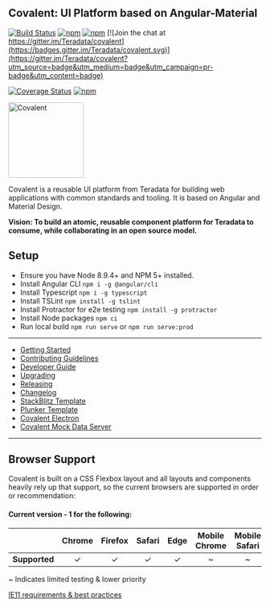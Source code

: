 ## Covalent: UI Platform based on Angular-Material

[![Build Status](https://travis-ci.org/Teradata/covalent.svg?branch=develop)](https://travis-ci.org/Teradata/covalent)
[![npm](https://img.shields.io/npm/v/%40covalent/core.svg)](https://www.npmjs.com/package/@covalent/core)
[![npm](https://img.shields.io/npm/v/%40covalent/core/next.svg)](https://www.npmjs.com/package/@covalent/core/v/next)
[![Join the chat at https://gitter.im/Teradata/covalent](https://badges.gitter.im/Teradata/covalent.svg)](https://gitter.im/Teradata/covalent?utm_source=badge&utm_medium=badge&utm_campaign=pr-badge&utm_content=badge)

[![Coverage Status](https://coveralls.io/repos/github/Teradata/covalent/badge.svg)](https://coveralls.io/github/Teradata/covalent)
[![npm](https://img.shields.io/npm/l/@covalent/core.svg)](LICENSE)

<img alt="Covalent" src="https://gitcdn.link/repo/Teradata/covalent/develop/src/assets/icons/covalent.svg" width="150">

Covalent is a reusable UI platform from Teradata for building web applications with common standards and tooling. It is based on Angular and Material Design.

**Vision: To build an atomic, reusable component platform for Teradata to consume, while collaborating in an open source model.**

## Setup

* Ensure you have Node 8.9.4+ and NPM 5+ installed.
* Install Angular CLI `npm i -g @angular/cli`
* Install Typescript `npm i -g typescript`
* Install TSLint `npm install -g tslint`
* Install Protractor for e2e testing `npm install -g protractor`
* Install Node packages `npm ci`
* Run local build `npm run serve` or `npm run serve:prod`
---

* [Getting Started](docs/GETTING_STARTED.md)
* [Contributing Guidelines](docs/CONTRIBUTING.md)
* [Developer Guide](docs/DEVELOPER_GUIDE.md)
* [Upgrading](docs/UPGRADE.md)
* [Releasing](docs/RELEASE.md)
* [Changelog](docs/CHANGELOG.md)
* [StackBlitz Template](https://stackblitz.com/edit/covalent)
* [Plunker Template](http://plnkr.co/edit/XhSrUWBw2RhCkXPoE4fn)
* [Covalent Electron](https://github.com/Teradata/covalent-electron)
* [Covalent Mock Data Server](https://github.com/Teradata/covalent-data)

---

## Browser Support

Covalent is built on a CSS Flexbox layout and all layouts and components heavily rely up that support, so the current browsers are supported in order or recommendation:

#### Current version - 1 for the following:

|   | Chrome | Firefox | Safari | Edge | Mobile Chrome | Mobile Safari | [IE11](docs/IE11.md)
|---|:---:|:---:|:---:|:---:|:---:|:---:|:---:|
| __Supported__ | ✓ | ✓ | ✓ | ✓ | ~ | ~ | ~ |


~ Indicates limited testing & lower priority

[IE11 requirements & best practices](docs/IE11.md)
